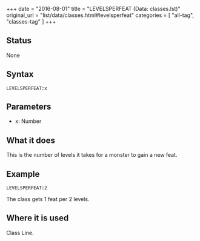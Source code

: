 +++
date = "2016-08-01"
title = "LEVELSPERFEAT (Data: classes.lst)"
original_url = "list/data/classes.html#levelsperfeat"
categories = [ "all-tag", "classes-tag" ]
+++

## Status

None

## Syntax

`LEVELSPERFEAT:x`

## Parameters

-   x: Number



What it does
------------

This is the number of levels it takes for a monster to gain a new feat.

Example
-------

`LEVELSPERFEAT:2`

The class gets 1 feat per 2 levels.

Where it is used
----------------

Class Line.

